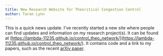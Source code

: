 ```yaml
---
title: New Research Website for Theoritical Congestion Control
author: Taran Lynn
---
```


This is a quick news update. I've recently started a new site where
people can find updates and information on my research project(s).
It can be found at
[https://lambda-11235.github.io/control_theo_network/](https://lambda-11235.github.io/control_theo_network/).
It contains code and a link to my papers, such as the recent
[arXiv paper](https://arxiv.org/abs/2002.09825).
